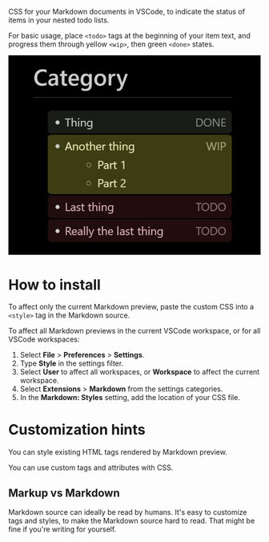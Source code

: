 CSS for your Markdown documents in VSCode, to indicate the status of items in your nested todo lists.

For basic usage, place `<todo>` tags at the beginning of your item text, and progress them through yellow `<wip>`, then green `<done>` states.

![A nested todo list, where each item has a background styled to match the state of the item. All done items are dark green, all work-in-progress items are yellow, and all todo items are dark red. Each item also contains extra text from the CSS, with the word "DONE", "WIP", or "TODO", which might be read by a screen reader.](docs/simple-todo.png)

# How to install

To affect only the current Markdown preview, paste the custom CSS into a `<style>` tag in the Markdown source.

To affect all Markdown previews in the current VSCode workspace, or for all VSCode workspaces:
1. Select **File** > **Preferences** > **Settings**.
2. Type **Style** in the settings filter.
3. Select **User** to affect all workspaces, or **Workspace** to affect the current workspace.
4. Select **Extensions** > **Markdown** from the settings categories.
5. In the **Markdown: Styles** setting, add the location of your CSS file.

# Customization hints

You can style existing HTML tags rendered by Markdown preview.

You can use custom tags and attributes with CSS.

## Markup vs Markdown

Markdown source can ideally be read by humans. It's easy to customize tags and styles, to make the Markdown source hard to read. That might be fine if you're writing for yourself.
